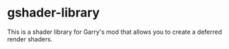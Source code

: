 # gshader-library
 This is a shader library for Garry's mod that allows you to create a deferred render shaders.
